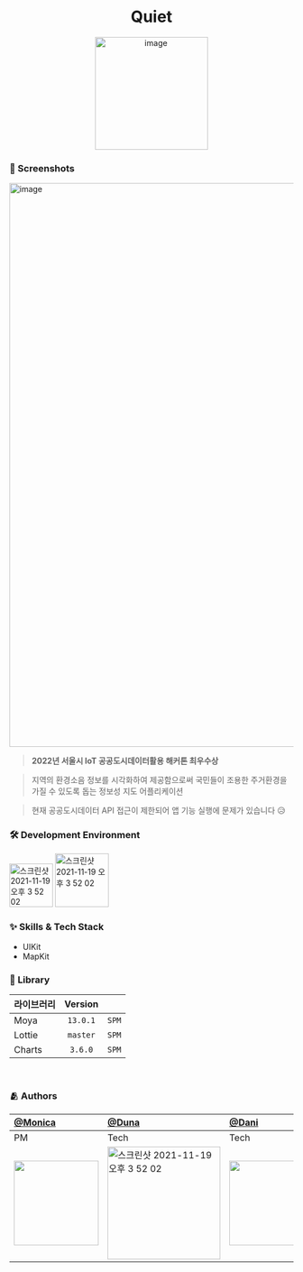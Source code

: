 
<br/>
<br/>

<div align="center"> 
  
# Quiet



<img width="200" alt="image" src = "https://user-images.githubusercontent.com/69894461/197430833-d8aab984-e652-4026-9c17-e08ba605b72c.png">

</div>
  
### 📱 Screenshots

<img width="1000" alt="image" src = "https://user-images.githubusercontent.com/69894461/197430999-11274d91-3d47-41a9-8f7e-2fcff071efac.png">

<br/>

> **2022년 서울시 IoT 공공도시데이터활용 해커톤 최우수상**


> 지역의 환경소음 정보를 시각화하여 제공함으로써 국민들이 조용한 주거환경을 가질 수 있도록 돕는 정보성 지도 어플리케이션


> 현재 공공도시데이터 API 접근이 제한되어 앱 기능 실행에 문제가 있습니다 😥
### 🛠 Development Environment

<img width="77" alt="스크린샷 2021-11-19 오후 3 52 02" src="https://img.shields.io/badge/iOS-15.0+-silver"> <img width="95" alt="스크린샷 2021-11-19 오후 3 52 02" src="https://img.shields.io/badge/Xcode-14.0.1-blue">


### :sparkles: Skills & Tech Stack

- UIKit
- MapKit

### 🎁 Library
| 라이브러리        | Version |       |
| ----------------- | :-----: | ----- |
| Moya              | `13.0.1` | `SPM` |
| Lottie            | `master` | `SPM` |
| Charts            | `3.6.0`  | `SPM` |

  
<br/>

### :people_hugging: Authors
[@Monica](https://github.com/monic98) | [@Duna](https://github.com/YoonAh-dev) |   [@Dani](https://github.com/Minkyeong-Ko) |  [@Miller](https://github.com/KimDaeSeong8721) 
:---|:---|:---|:---|
PM|Tech|Tech|Tech
|<img width="150" src="https://user-images.githubusercontent.com/69894461/195982755-a2474974-3e7c-469a-8493-a9141eb39891.png">|<img width="200" alt="스크린샷 2021-11-19 오후 3 52 02" src="https://user-images.githubusercontent.com/55099365/163679182-bdd9a9d1-78ce-45af-b5b8-6f810ac0afdc.png">|<img width="150" src="https://user-images.githubusercontent.com/69894461/195982865-008984f5-493e-4383-89e6-b5228ae21f8e.png">|<img width="150" src="https://user-images.githubusercontent.com/69894461/195982911-43b3aa8f-c846-4505-b2ba-f5903459127a.png">
